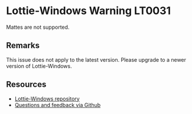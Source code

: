 ﻿[comment]: # (deprecated)
[comment]: # (name:MattesAreNotSupported)
[comment]: # (text:Mattes are not supported.)

# Lottie-Windows Warning LT0031

Mattes are not supported.

## Remarks
This issue does not apply to the latest version. Please upgrade to a newer version of Lottie-Windows.

## Resources

* [Lottie-Windows repository](https://aka.ms/lottie)
* [Questions and feedback via Github](https://github.com/windows-toolkit/Lottie-Windows/issues)
